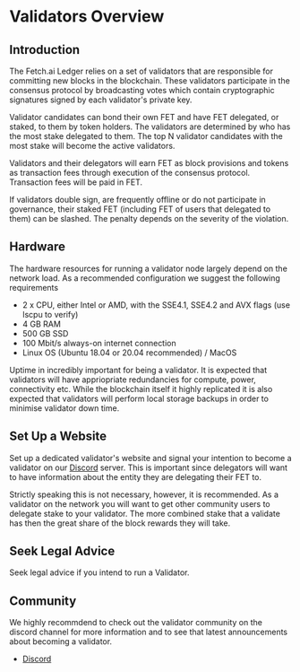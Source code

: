 # Validators Overview

## Introduction

The Fetch.ai Ledger relies on a set of validators that are responsible for committing new blocks in the blockchain. These validators participate in the consensus protocol by broadcasting votes which contain cryptographic signatures signed by each validator's private key.

Validator candidates can bond their own FET and have FET delegated, or staked, to them by token holders. The validators are determined by who has the most stake delegated to them. The top N validator candidates with the most stake will become the active validators.

Validators and their delegators will earn FET as block provisions and tokens as transaction fees through execution of the consensus protocol. Transaction fees will be paid in FET.

If validators double sign, are frequently offline or do not participate in governance, their staked FET (including FET of users that delegated to them) can be slashed. The penalty depends on the severity of the violation.

## Hardware

The hardware resources for running a validator node largely depend on the network load. As a recommended configuration we suggest the following requirements

- 2 x CPU, either Intel or AMD, with the SSE4.1, SSE4.2 and AVX flags (use lscpu to verify)
- 4 GB RAM
- 500 GB SSD
- 100 Mbit/s always-on internet connection
- Linux OS (Ubuntu 18.04 or 20.04 recommended) / MacOS

Uptime in incredibly important for being a validator. It is expected that validators will have appriopriate redundancies for compute, power, connectivity etc. While the blockchain itself it highly replicated it is also expected that validators will perform local storage backups in order to minimise validator down time.

## Set Up a Website

Set up a dedicated validator's website and signal your intention to become a validator on our [Discord](https://discord.gg/UDzpBFa) server. This is important since delegators will want to have information about the entity they are delegating their FET to.

Strictly speaking this is not necessary, however, it is recommended. As a validator on the network you will want to get other community users to delegate stake to your validator. The more combined stake that a validate has then the great share of the block rewards they will take.

## Seek Legal Advice

Seek legal advice if you intend to run a Validator.

## Community

We highly recommdend to check out the validator community on the discord channel for more information and to see that latest announcements about becoming a validator.

* [Discord](https://discord.gg/UDzpBFa)
